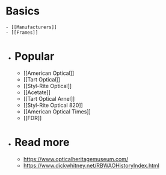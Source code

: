 # Basics
	- [[Manufacturers]]
	- [[Frames]]
- # Popular
	- [[American Optical]]
	- [[Tart Optical]]
	- [[Styl-Rite Optical]]
	- [[Acetate]]
	- [[Tart Optical Arnel]]
	- [[Styl-Rite Optical 820]]
	- [[American Optical Times]]
	- [[FDR]]
- # Read more
	- https://www.opticalheritagemuseum.com/
	- https://www.dickwhitney.net/RBWAOHistoryIndex.html